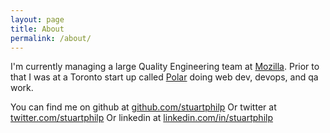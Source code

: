 ```yaml
---
layout: page
title: About
permalink: /about/
---
```


I'm currently managing a large Quality Engineering team at [Mozilla](https://www.mozilla.org). Prior to that I was at a Toronto start up called [Polar](https://www.polar.me) doing web dev, devops, and qa work.

You can find me on github at [github.com/stuartphilp](https://github.com/stuartphilp)
Or twitter at [twitter.com/stuartphilp](https://twitter.com/stuartphilp)
Or linkedin at [linkedin.com/in/stuartphilp](https://www.linkedin.com/in/stuartphilp)
